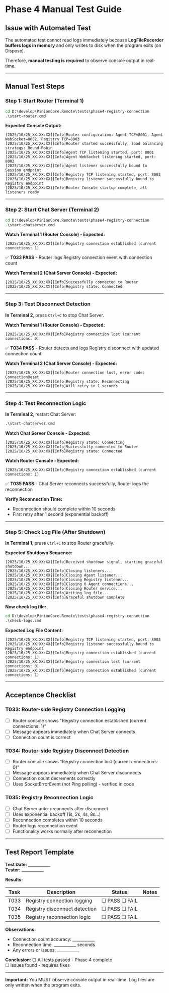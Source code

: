 # Phase 4 Manual Test Guide

## Issue with Automated Test

The automated test cannot read logs immediately because **LogFileRecorder buffers logs in memory** and only writes to disk when the program exits (on Dispose).

Therefore, **manual testing is required** to observe console output in real-time.

---

## Manual Test Steps

### Step 1: Start Router (Terminal 1)

```cmd
cd D:\develop\PinionCore.Remote\tests\phase4-registry-connection
.\start-router.cmd
```

**Expected Console Output:**
```
[2025/10/25_XX:XX:XX][Info]Router configuration: Agent TCP=8001, Agent WebSocket=8002, Registry TCP=8003
[2025/10/25_XX:XX:XX][Info]Router started successfully, load balancing strategy: Round-Robin
[2025/10/25_XX:XX:XX][Info]Agent TCP listening started, port: 8001
[2025/10/25_XX:XX:XX][Info]Agent WebSocket listening started, port: 8002
[2025/10/25_XX:XX:XX][Info]Agent listener successfully bound to Session endpoint
[2025/10/25_XX:XX:XX][Info]Registry TCP listening started, port: 8003
[2025/10/25_XX:XX:XX][Info]Registry listener successfully bound to Registry endpoint
[2025/10/25_XX:XX:XX][Info]Router Console startup complete, all listeners ready
```

---

### Step 2: Start Chat Server (Terminal 2)

```cmd
cd D:\develop\PinionCore.Remote\tests\phase4-registry-connection
.\start-chatserver.cmd
```

**Watch Terminal 1 (Router Console) - Expected:**
```
[2025/10/25_XX:XX:XX][Info]Registry connection established (current connections: 1)
```

✅ **T033 PASS** - Router logs Registry connection event with connection count

**Watch Terminal 2 (Chat Server Console) - Expected:**
```
[2025/10/25_XX:XX:XX][Info]Successfully connected to Router
[2025/10/25_XX:XX:XX][Info]Registry state: Connected
```

---

### Step 3: Test Disconnect Detection

**In Terminal 2**, press `Ctrl+C` to stop Chat Server.

**Watch Terminal 1 (Router Console) - Expected:**
```
[2025/10/25_XX:XX:XX][Info]Registry connection lost (current connections: 0)
```

✅ **T034 PASS** - Router detects and logs Registry disconnect with updated connection count

**Watch Terminal 2 (Chat Server Console) - Expected:**
```
[2025/10/25_XX:XX:XX][Info]Router connection lost, error code: ConnectionReset
[2025/10/25_XX:XX:XX][Info]Registry state: Reconnecting
[2025/10/25_XX:XX:XX][Info]Will retry in 1 seconds
```

---

### Step 4: Test Reconnection Logic

**In Terminal 2**, restart Chat Server:

```cmd
.\start-chatserver.cmd
```

**Watch Chat Server Console - Expected:**
```
[2025/10/25_XX:XX:XX][Info]Registry state: Connecting
[2025/10/25_XX:XX:XX][Info]Successfully connected to Router
[2025/10/25_XX:XX:XX][Info]Registry state: Connected
```

**Watch Router Console - Expected:**
```
[2025/10/25_XX:XX:XX][Info]Registry connection established (current connections: 1)
```

✅ **T035 PASS** - Chat Server reconnects successfully, Router logs the reconnection

**Verify Reconnection Time:**
- Reconnection should complete within 10 seconds
- First retry after 1 second (exponential backoff)

---

### Step 5: Check Log File (After Shutdown)

**In Terminal 1**, press `Ctrl+C` to stop Router gracefully.

**Expected Shutdown Sequence:**
```
[2025/10/25_XX:XX:XX][Info]Received shutdown signal, starting graceful shutdown...
[2025/10/25_XX:XX:XX][Info]Closing listeners...
[2025/10/25_XX:XX:XX][Info]Closing Agent listener...
[2025/10/25_XX:XX:XX][Info]Closing Registry listener...
[2025/10/25_XX:XX:XX][Info]Closing 0 Agent connections...
[2025/10/25_XX:XX:XX][Info]Closing Router service...
[2025/10/25_XX:XX:XX][Info]Writing log file...
[2025/10/25_XX:XX:XX][Info]Graceful shutdown complete
```

**Now check log file:**

```cmd
cd D:\develop\PinionCore.Remote\tests\phase4-registry-connection
.\check-logs.cmd
```

**Expected Log File Content:**
```
[2025/10/25_XX:XX:XX][Info]Registry TCP listening started, port: 8003
[2025/10/25_XX:XX:XX][Info]Registry listener successfully bound to Registry endpoint
[2025/10/25_XX:XX:XX][Info]Registry connection established (current connections: 1)
[2025/10/25_XX:XX:XX][Info]Registry connection lost (current connections: 0)
[2025/10/25_XX:XX:XX][Info]Registry connection established (current connections: 1)
```

---

## Acceptance Checklist

### T033: Router-side Registry Connection Logging
- [ ] Router console shows "Registry connection established (current connections: 1)"
- [ ] Message appears immediately when Chat Server connects
- [ ] Connection count is correct

### T034: Router-side Registry Disconnect Detection
- [ ] Router console shows "Registry connection lost (current connections: 0)"
- [ ] Message appears immediately when Chat Server disconnects
- [ ] Connection count decrements correctly
- [ ] Uses SocketErrorEvent (not Ping polling) - verified in code

### T035: Registry Reconnection Logic
- [ ] Chat Server auto-reconnects after disconnect
- [ ] Uses exponential backoff (1s, 2s, 4s, 8s...)
- [ ] Reconnection completes within 10 seconds
- [ ] Router logs reconnection event
- [ ] Functionality works normally after reconnection

---

## Test Report Template

**Test Date:** ___________  
**Tester:** ___________

**Results:**

| Task | Description | Status | Notes |
|------|-------------|--------|-------|
| T033 | Registry connection logging | ☐ PASS ☐ FAIL | |
| T034 | Registry disconnect detection | ☐ PASS ☐ FAIL | |
| T035 | Registry reconnection logic | ☐ PASS ☐ FAIL | |

**Observations:**
- Connection count accuracy: ___________
- Reconnection time: ___________ seconds
- Any errors or issues: ___________

**Conclusion:**
☐ All tests passed - Phase 4 complete  
☐ Issues found - requires fixes

---

**Important:** You MUST observe console output in real-time. Log files are only written when the program exits.
